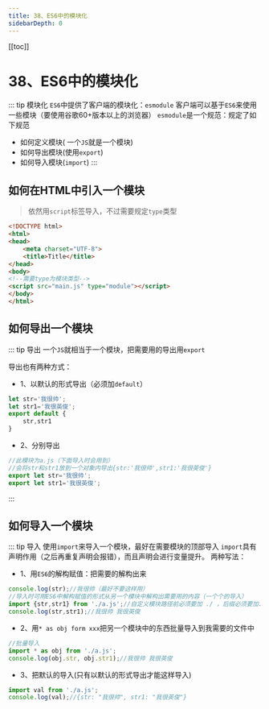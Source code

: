 ```yaml
---
title: 38、ES6中的模块化
sidebarDepth: 0
---
```

[[toc]]
# 38、ES6中的模块化
::: tip 模块化
`ES6`中提供了客户端的模块化：`esmodule`
客户端可以基于`ES6`来使用一些模块（要使用谷歌60+版本以上的浏览器）
`esmodule`是一个规范：规定了如下规范
- 如何定义模块( 一个`JS`就是一个模块)
- 如何导出模块(使用`export`)
- 如何导入模块(`import`)
:::
## 如何在HTML中引入一个模块
>依然用`script`标签导入，不过需要规定`type`类型
```html
<!DOCTYPE html>
<html>
<head>
    <meta charset="UTF-8">
    <title>Title</title>
</head>
<body>
<!--需要type为模块类型-->
<script src="main.js" type="module"></script>
</body>
</html>
```
## 如何导出一个模块
::: tip 导出
一个`JS`就相当于一个模块，把需要用的导出用`export`

导出也有两种方式：
- 1、以默认的形式导出（必须加`default`）
```js
let str='我很帅';
let str1='我很英俊';
export default {
    str,str1
}
```
- 2、分别导出
```js
//此模块为a.js（下面导入时会用到）
//会将str和str1放到一个对象内导出{str:'我很帅',str1:'我很英俊'}
export let str='我很帅';
export let str1='我很英俊';
```
:::
## 如何导入一个模块
::: tip 导入
使用`import`来导入一个模块，最好在需要模块的顶部导入
`import`具有声明作用（之后再重复声明会报错），而且声明会进行变量提升。
两种写法：
- 1、用`ES6`的解构赋值：把需要的解构出来
```js
console.log(str);//我很帅（最好不要这样用）
//导入时可用ES6中解构赋值的形式从另一个模块中解构出需要用的内容（一个个的导入）
import {str,str1} from './a.js';//自定义模块路径前必须要加 ./ ，后缀必须要加.js，不然会报错
console.log(str,str1);//我很帅 我很英俊
```
- 2、用`* as obj form xxx`把另一个模块中的东西批量导入到我需要的文件中
```js
//批量导入
import * as obj from './a.js';
console.log(obj.str, obj.str1);//我很帅 我很英俊
```
- 3、把默认的导入(只有以默认的形式导出才能这样导入)
```js
import val from './a.js';
console.log(val);//{str: "我很帅", str1: "我很英俊"}
```